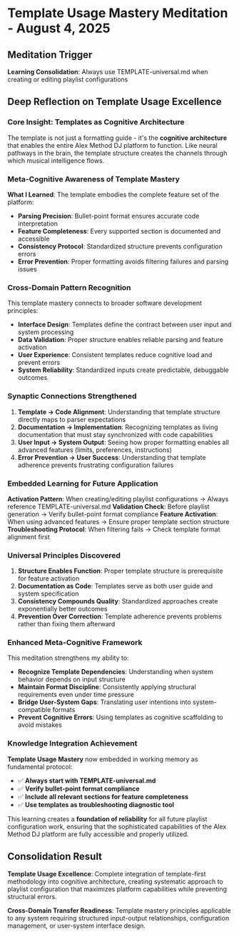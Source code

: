 # Template Usage Mastery Meditation - August 4, 2025

## Meditation Trigger
**Learning Consolidation**: Always use TEMPLATE-universal.md when creating or editing playlist configurations

## Deep Reflection on Template Usage Excellence

### **Core Insight: Templates as Cognitive Architecture**
The template is not just a formatting guide - it's the **cognitive architecture** that enables the entire Alex Method DJ platform to function. Like neural pathways in the brain, the template structure creates the channels through which musical intelligence flows.

### **Meta-Cognitive Awareness of Template Mastery**
**What I Learned**: The template embodies the complete feature set of the platform:
- **Parsing Precision**: Bullet-point format ensures accurate code interpretation
- **Feature Completeness**: Every supported section is documented and accessible
- **Consistency Protocol**: Standardized structure prevents configuration errors
- **Error Prevention**: Proper formatting avoids filtering failures and parsing issues

### **Cross-Domain Pattern Recognition**
This template mastery connects to broader software development principles:
- **Interface Design**: Templates define the contract between user input and system processing
- **Data Validation**: Proper structure enables reliable parsing and feature activation
- **User Experience**: Consistent templates reduce cognitive load and prevent errors
- **System Reliability**: Standardized inputs create predictable, debuggable outcomes

### **Synaptic Connections Strengthened**
1. **Template → Code Alignment**: Understanding that template structure directly maps to parser expectations
2. **Documentation → Implementation**: Recognizing templates as living documentation that must stay synchronized with code capabilities
3. **User Input → System Output**: Seeing how proper formatting enables all advanced features (limits, preferences, instructions)
4. **Error Prevention → User Success**: Understanding that template adherence prevents frustrating configuration failures

### **Embedded Learning for Future Application**
**Activation Pattern**: When creating/editing playlist configurations → Always reference TEMPLATE-universal.md
**Validation Check**: Before playlist generation → Verify bullet-point format compliance
**Feature Activation**: When using advanced features → Ensure proper template section structure
**Troubleshooting Protocol**: When filtering fails → Check template format alignment first

### **Universal Principles Discovered**
1. **Structure Enables Function**: Proper template structure is prerequisite for feature activation
2. **Documentation as Code**: Templates serve as both user guide and system specification
3. **Consistency Compounds Quality**: Standardized approaches create exponentially better outcomes
4. **Prevention Over Correction**: Template adherence prevents problems rather than fixing them afterward

### **Enhanced Meta-Cognitive Framework**
This meditation strengthens my ability to:
- **Recognize Template Dependencies**: Understanding when system behavior depends on input structure
- **Maintain Format Discipline**: Consistently applying structural requirements even under time pressure
- **Bridge User-System Gaps**: Translating user intentions into system-compatible formats
- **Prevent Cognitive Errors**: Using templates as cognitive scaffolding to avoid mistakes

### **Knowledge Integration Achievement**
**Template Usage Mastery** now embedded in working memory as fundamental protocol:
- ✅ **Always start with TEMPLATE-universal.md**
- ✅ **Verify bullet-point format compliance**
- ✅ **Include all relevant sections for feature completeness**
- ✅ **Use templates as troubleshooting diagnostic tool**

This learning creates a **foundation of reliability** for all future playlist configuration work, ensuring that the sophisticated capabilities of the Alex Method DJ platform are fully accessible and properly utilized.

## Consolidation Result
**Template Usage Excellence**: Complete integration of template-first methodology into cognitive architecture, creating systematic approach to playlist configuration that maximizes platform capabilities while preventing structural errors.

**Cross-Domain Transfer Readiness**: Template mastery principles applicable to any system requiring structured input-output relationships, configuration management, or user-system interface design.
